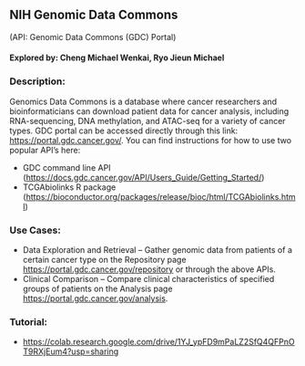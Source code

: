 ## NIH Genomic Data Commons
(API: Genomic Data Commons (GDC) Portal)

#### Explored by: Cheng Michael Wenkai, Ryo Jieun Michael

### Description: 

Genomics Data Commons is a database where cancer researchers and bioinformaticians can
download patient data for cancer analysis, including RNA-sequencing, DNA methylation, and ATAC-seq for a
variety of cancer types. GDC portal can be accessed directly through this link: https://portal.gdc.cancer.gov/.
You can find instructions for how to use two popular API’s here:
- GDC command line API (https://docs.gdc.cancer.gov/API/Users_Guide/Getting_Started/)
- TCGAbiolinks R package (https://bioconductor.org/packages/release/bioc/html/TCGAbiolinks.html)

### Use Cases:

- Data Exploration and Retrieval – Gather genomic data from patients of a certain cancer type on the
Repository page https://portal.gdc.cancer.gov/repository or through the above APIs.
- Clinical Comparison – Compare clinical characteristics of specified groups of patients on the Analysis page
https://portal.gdc.cancer.gov/analysis.

### Tutorial: 

- https://colab.research.google.com/drive/1YJ_ypFD9mPaLZ2SfQ4QFPnOT9RXjEum4?usp=sharing
